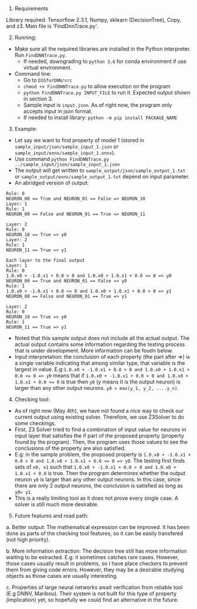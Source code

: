 1. Requirements

Library required: Tensorflow 2.3.1, Numpy, sklearn (DecisionTree), Copy, and z3.
Main file is 'FindDnnTrace.py'.

2. Running:
- Make sure all the required libraries are installed in the Python interpreter. Run `FindDNNTrace.py`.
    + If needed, downgrading to `python 3.6` for conda environment if use virtual environment.  
-   Command line: 
    + Go to `DIGforDNN/src`
    + `chmod +x FindDNNTrace.py` to allow execution on the program
    + `python FindDNNTrace.py INPUT_FILE` to run it. Expected output shown in section 3.
    + Sample input is `input.json`. As of right now, the program only accepts input in json format. 
    + If needed to install library: `python -m pip install PACKAGE_NAME`

3. Example:
- Let say we want to find property of model 1 (stored in `sample_input/json/sample_input_1.json` or `sample_input/onnx/sample_input_1.onnx`).
- Use command `python FindDNNTrace.py ../sample_input/json/sample_input_1.json`
- The output will get written to `sample_output/json/sample_output_1.txt` or `sample_output/onnx/sample_output_1.txt` depend on input parameter.
- An abridged version of output:
```Layer: 1
Rule: 0
NEURON_00 == True and NEURON_01 == False => NEURON_10
Layer: 1
Rule: 1
NEURON_00 == False and NEURON_01 == True => NEURON_11

Layer: 2
Rule: 0
NEURON_10 == True => y0
Layer: 2
Rule: 1
NEURON_11 == True => y1

Each layer to the final output
Layer: 1
Rule: 0
1.0.x0 + -1.0.x1 + 0.0 > 0 and 1.0.x0 + 1.0.x1 + 0.0 <= 0 => y0
NEURON_00 == True and NEURON_01 == False => y0
Rule: 1
1.0.x0 + -1.0.x1 + 0.0 <= 0 and 1.0.x0 + 1.0.x1 + 0.0 > 0 => y1
NEURON_00 == False and NEURON_01 == True => y1

Layer: 2
Rule: 0
NEURON_10 == True => y0
Rule: 1
NEURON_11 == True => y1

```

- Noted that this sample output does not include all the actual output. The actual output contains some information regarding the testing process that is under development. More information can be foudn below.
- Input interpretation: the conclusion of each property (the part after =>) is a single variable indicating that among similar type, that variable is the largest in value. E.g:`1.0.x0 + -1.0.x1 + 0.0 > 0 and 1.0.x0 + 1.0.x1 + 0.0 <= 0 => y0` means that if `1.0.x0 + -1.0.x1 + 0.0 > 0 and 1.0.x0 + 1.0.x1 + 0.0 <= 0` is true then `y0` (y means it is the output neuron) is larger than any other output neurons. `y0 > max(y_1, y_2, ....y_n)`.
4. Checking tool:
- As of right now (May 4th), we have not found a nice way to check our current output using existing solver. Therefore, we use Z3Solver to do some checkings.
- First, Z3 Solver tried to find a combination of input value for neurons in input layer that satisfies the if part of the proposed property (property found by the program). Then, the program uses those values to see the conclusions of the property are also satisfied.
- E.g: in the sample problem, the proposed property is `1.0.x0 + -1.0.x1 + 0.0 > 0 and 1.0.x0 + 1.0.x1 + 0.0 <= 0 => y0`. The testing first finds sets of `x0, x1` such that `1.0.x0 + -1.0.x1 + 0.0 > 0 and 1.0.x0 + 1.0.x1 + 0.0` is true. Then the program determines whether the output neuron `y0` is larger than any other output neurons. In this case, since there are only 2 output neurons, the conclusion is satisfied as long as `y0> y1`. 
- This is a really limiting tool as it does not prove every single case. A solver is still much more desirable.

5. Future features and road path:

a. Better output: The mathematical expression can be improved. It has been done as parts of the checking tool features, so it can be easily transfered (not high priority).

b. More information extraction: The decision tree still has more information waiting to be extracted. E.g: it sometimes catches rare cases. However, those cases usually result in problems, so I have place checkers to prevent them from giving code errors. However, they may be a desirable studying objects as those cases are usually interesting. 

c. Properties of large neural networks await verification from reliable tool (E.g DNNV, Maribou). Their system is not built for this type of property (implication) yet, so hopefully we could find an alternative in the future. 


